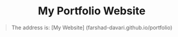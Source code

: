 <h1 align="center"> My Portfolio Website </h1>
</hr>

> The address is: [My Website] (farshad-davari.github.io/portfolio)